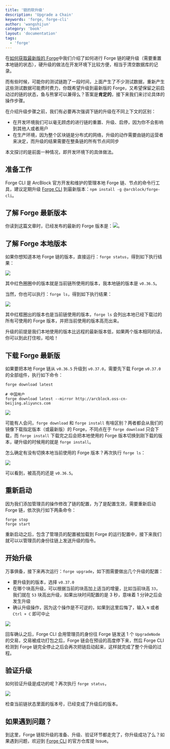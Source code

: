 ```yaml
---
title: '链的软升级'
description: 'Upgrade a Chain'
keywords: 'forge, forge-cli'
author: 'wangshijun'
category: 'book'
layout: 'documentation'
tags:
  - 'forge'
---
```


在[如何获取最新版的 Forge](/tutorials/hard-upgrade)中我们介绍了如何进行 Forge 链的硬升级（需要重置本地链的状态），硬升级的做法在开发环境下比较方便，相当于清空数据库的记录。

而有些时候，可能你的测试链跑了一段时间，上面产生了不少测试数据，重新产生这些测试数据可能费时费力，你既希望升级到最新版的 Forge，又希望保留之前启动过的链的状态，鱼与熊掌可以兼得么？答案是**肯定的**，接下来我们来讨论具体的操作步骤。

在介绍升级步骤之前，我们有必要再次强调下链的升级在不同上下文的区别：

- 在开发环境我们可以毫无顾虑的进行链的重置、升级、启停，因为你不会影响到其他人或者用户
- 在生产环境，因为整个区块链是分布式的网络，升级的动作需要由链的运营者来决定，而升级的结果需要在整条链的所有节点间同步

本文探讨的是前面一种情况，即开发环境下的具体做法。

## 准备工作

Forge CLI 是 ArcBlock 官方开发和维护的管理本地 Forge 链、节点的命令行工具，建议定期升级 [Forge CLI](https://github.com/ArcBlock/forge-cli) 到最新版本：`npm install -g @arcblock/forge-cli`。

## 了解 Forge 最新版本

你读到这篇文章时，已经发布的最新的 Forge 版本是：![](https://img.shields.io/badge/dynamic/json.svg?color=red&label=forge-release&query=%24.latest&url=http%3A%2F%2Freleases.arcblock.io%2Fforge%2Flatest.json)。

## 了解 Forge 本地版本

如果你想知道本地 Forge 链的版本，直接运行：`forge status`，得到如下执行结果：

![](./images/forge-status.png)

其中红色圈圈中的版本就是当前链所使用的版本，我本地链的版本是 `v0.36.5`。

当然，你也可以执行：`forge ls`，得到如下执行结果：

![](./images/forge-ls.png)

其中红框圈出的版本也是当前链使用的版本，`forge ls` 会列出本地已经下载过的所有可使用的 Forge 版本，并把当前使用的版本高亮出来。

升级的前提是我们本地使用的版本比远程的最新版本低，如果两个版本相同的话，你可以到此打住啦，哈哈！

## 下载 Forge 最新版

如果要把本地 Forge 链从 `v0.36.5` 升级到 `v0.37.0`，需要先下载 Forge  `v0.37.0` 的全部组件，执行如下命令：

```shell
forge download latest

# 中国用户
forge download latest --mirror http://arcblock.oss-cn-beijing.aliyuncs.com
```

![](./images/forge-download.png)

可能有人会问，`forge download` 和 `forge install` 有啥区别？两者都会从我们的镜像下载指定版本（或最新版）的 Forge，不同点在于 `forge download` 只会下载，而 `forge install` 下载完之后会把本地使用的 Forge 版本切换到刚下载的版本，硬升级的时候用的就是 `forge install`。

怎么确定有没有切换本地当前使用的 Forge 版本？再次执行 `forge ls`：

![](./images/forge-ls2.png)

可以看到，被高亮的还是 `v0.36.5`。

## 重新启动

因为我们添加管理员的操作修改了链的配置，为了是配置生效，需要重新启动 Forge 链，依次执行如下两条命令：

```
forge stop
forge start
```

重新启动之后，包含了管理员的配置被加载到 Forge 的运行配置中，接下来我们就可以以管理员的身份往链上发送升级的指令。

## 开始升级

万事俱备，接下来再次运行：`forge upgrade`，如下图需要做出几个升级的配置：

- 要升级到的版本，选择 `v0.37.0`
- 在哪个块高升级，可以根据当前的块高加上适当的增量，比如当前块高 `33`，我们就在 `53` 块高出升级，如果出块时间配置的是 3 秒，意味着 1 分钟之后会发生升级
- 确认升级操作，因为这个操作是不可逆的，如果到这里后悔了，输入 `N` 或者 `Ctrl + C` 即可中止

![](./images/forge-upgrade2.png)

回车确认之后，Forge CLI 会用管理员的身份往 Forge 链发送 1 个 `UpgradeNode` 的交易，交易被成功打包之后，Forge 链会在预设的高度停下来，然后 Forge CLI 检测到 Forge 链完全停止之后会再次把链启动起来，这样就完成了整个升级的过程。

## 验证升级

如何验证升级是成功的呢？再次执行 `forge status`，

![](./images/forge-upgrade3.png)

检查当前链状态里面的版本号，已经变成了升级后的版本。

## 如果遇到问题？

到这里，Forge 链软升级的准备、升级、验证环节都走完了，你升级成功了么？如果遇到问题，欢迎到 [Forge CLI](https://github.com/ArcBlock/forge-cli) 的官方仓库提 Issue。
